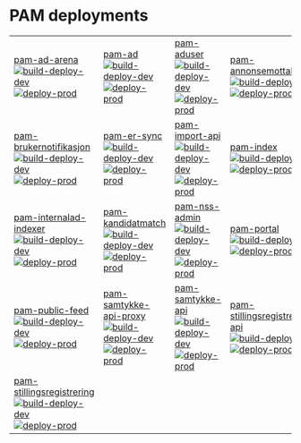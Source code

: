 # PAM deployments
|    |    |    |    |
|:---|:---|:---|:---|
| [pam-ad-arena](https://github.com/navikt/pam-ad-arena/actions) <br/> [![build-deploy-dev](https://github.com/navikt/pam-ad-arena/workflows/build-deploy-dev/badge.svg)](https://github.com/navikt/pam-ad-arena/releases) [![deploy-prod](https://github.com/navikt/pam-ad-arena/workflows/deploy-prod/badge.svg)](https://github.com/navikt/pam-ad-arena/releases/latest) | [pam-ad](https://github.com/navikt/pam-ad/actions) <br/> [![build-deploy-dev](https://github.com/navikt/pam-ad/workflows/build-deploy-dev/badge.svg)](https://github.com/navikt/pam-ad/releases) [![deploy-prod](https://github.com/navikt/pam-ad/workflows/deploy-prod/badge.svg)](https://github.com/navikt/pam-ad/releases/latest) | [pam-aduser](https://github.com/navikt/pam-aduser/actions) <br/> [![build-deploy-dev](https://github.com/navikt/pam-aduser/workflows/build-deploy-dev/badge.svg)](https://github.com/navikt/pam-aduser/releases) [![deploy-prod](https://github.com/navikt/pam-aduser/workflows/deploy-prod/badge.svg)](https://github.com/navikt/pam-aduser/releases/latest) | [pam-annonsemottak](https://github.com/navikt/pam-annonsemottak/actions) <br/> [![build-deploy-dev](https://github.com/navikt/pam-annonsemottak/workflows/build-deploy-dev/badge.svg)](https://github.com/navikt/pam-annonsemottak/releases) [![deploy-prod](https://github.com/navikt/pam-annonsemottak/workflows/deploy-prod/badge.svg)](https://github.com/navikt/pam-annonsemottak/releases/latest) |
| [pam-brukernotifikasjon](https://github.com/navikt/pam-brukernotifikasjon/actions) <br/> [![build-deploy-dev](https://github.com/navikt/pam-brukernotifikasjon/workflows/build-deploy-dev/badge.svg)](https://github.com/navikt/pam-brukernotifikasjon/releases) [![deploy-prod](https://github.com/navikt/pam-brukernotifikasjon/workflows/deploy-prod/badge.svg)](https://github.com/navikt/pam-brukernotifikasjon/releases/latest) | [pam-er-sync](https://github.com/navikt/pam-er-sync/actions) <br/> [![build-deploy-dev](https://github.com/navikt/pam-er-sync/workflows/build-deploy-dev/badge.svg)](https://github.com/navikt/pam-er-sync/releases) [![deploy-prod](https://github.com/navikt/pam-er-sync/workflows/deploy-prod/badge.svg)](https://github.com/navikt/pam-er-sync/releases/latest) | [pam-import-api](https://github.com/navikt/pam-import-api/actions) <br/> [![build-deploy-dev](https://github.com/navikt/pam-import-api/workflows/build-deploy-dev/badge.svg)](https://github.com/navikt/pam-import-api/releases) [![deploy-prod](https://github.com/navikt/pam-import-api/workflows/deploy-prod/badge.svg)](https://github.com/navikt/pam-import-api/releases/latest) | [pam-index](https://github.com/navikt/pam-index/actions) <br/> [![build-deploy-dev](https://github.com/navikt/pam-index/workflows/build-deploy-dev/badge.svg)](https://github.com/navikt/pam-index/releases) [![deploy-prod](https://github.com/navikt/pam-index/workflows/deploy-prod/badge.svg)](https://github.com/navikt/pam-index/releases/latest) |
| [pam-internalad-indexer](https://github.com/navikt/pam-internalad-indexer/actions) <br/> [![build-deploy-dev](https://github.com/navikt/pam-internalad-indexer/workflows/build-deploy-dev/badge.svg)](https://github.com/navikt/pam-internalad-indexer/releases) [![deploy-prod](https://github.com/navikt/pam-internalad-indexer/workflows/deploy-prod/badge.svg)](https://github.com/navikt/pam-internalad-indexer/releases/latest) | [pam-kandidatmatch](https://github.com/navikt/pam-kandidatmatch/actions) <br/> [![build-deploy-dev](https://github.com/navikt/pam-kandidatmatch/workflows/build-deploy-dev/badge.svg)](https://github.com/navikt/pam-kandidatmatch/releases) [![deploy-prod](https://github.com/navikt/pam-kandidatmatch/workflows/deploy-prod/badge.svg)](https://github.com/navikt/pam-kandidatmatch/releases/latest) | [pam-nss-admin](https://github.com/navikt/pam-nss-admin/actions) <br/> [![build-deploy-dev](https://github.com/navikt/pam-nss-admin/workflows/build-deploy-dev/badge.svg)](https://github.com/navikt/pam-nss-admin/releases) [![deploy-prod](https://github.com/navikt/pam-nss-admin/workflows/deploy-prod/badge.svg)](https://github.com/navikt/pam-nss-admin/releases/latest) | [pam-portal](https://github.com/navikt/pam-portal/actions) <br/> [![build-deploy-dev](https://github.com/navikt/pam-portal/workflows/build-deploy-dev/badge.svg)](https://github.com/navikt/pam-portal/releases) [![deploy-prod](https://github.com/navikt/pam-portal/workflows/deploy-prod/badge.svg)](https://github.com/navikt/pam-portal/releases/latest) |
| [pam-public-feed](https://github.com/navikt/pam-public-feed/actions) <br/> [![build-deploy-dev](https://github.com/navikt/pam-public-feed/workflows/build-deploy-dev/badge.svg)](https://github.com/navikt/pam-public-feed/releases) [![deploy-prod](https://github.com/navikt/pam-public-feed/workflows/deploy-prod/badge.svg)](https://github.com/navikt/pam-public-feed/releases/latest) | [pam-samtykke-api-proxy](https://github.com/navikt/pam-samtykke-api-proxy/actions) <br/> [![build-deploy-dev](https://github.com/navikt/pam-samtykke-api-proxy/workflows/build-deploy-dev/badge.svg)](https://github.com/navikt/pam-samtykke-api-proxy/releases) [![deploy-prod](https://github.com/navikt/pam-samtykke-api-proxy/workflows/deploy-prod/badge.svg)](https://github.com/navikt/pam-samtykke-api-proxy/releases/latest) | [pam-samtykke-api](https://github.com/navikt/pam-samtykke-api/actions) <br/> [![build-deploy-dev](https://github.com/navikt/pam-samtykke-api/workflows/build-deploy-dev/badge.svg)](https://github.com/navikt/pam-samtykke-api/releases) [![deploy-prod](https://github.com/navikt/pam-samtykke-api/workflows/deploy-prod/badge.svg)](https://github.com/navikt/pam-samtykke-api/releases/latest) | [pam-stillingsregistrering-api](https://github.com/navikt/pam-stillingsregistrering-api/actions) <br/> [![build-deploy-dev](https://github.com/navikt/pam-stillingsregistrering-api/workflows/build-deploy-dev/badge.svg)](https://github.com/navikt/pam-stillingsregistrering-api/releases) [![deploy-prod](https://github.com/navikt/pam-stillingsregistrering-api/workflows/deploy-prod/badge.svg)](https://github.com/navikt/pam-stillingsregistrering-api/releases/latest) |
| [pam-stillingsregistrering](https://github.com/navikt/pam-stillingsregistrering/actions) <br/> [![build-deploy-dev](https://github.com/navikt/pam-stillingsregistrering/workflows/build-deploy-dev/badge.svg)](https://github.com/navikt/pam-stillingsregistrering/releases) [![deploy-prod](https://github.com/navikt/pam-stillingsregistrering/workflows/deploy-prod/badge.svg)](https://github.com/navikt/pam-stillingsregistrering/releases/latest) 